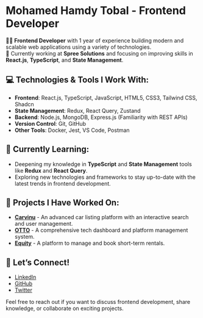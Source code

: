 # Mohamed Hamdy Tobal - Frontend Developer

👨‍💻 **Frontend Developer** with 1 year of experience building modern and scalable web applications using a variety of technologies.  
💼 Currently working at **Spree Solutions** and focusing on improving skills in **React.js**, **TypeScript**, and **State Management**.

## 💻 Technologies & Tools I Work With:

- **Frontend**: React.js, TypeScript, JavaScript, HTML5, CSS3, Tailwind CSS, Shadcn 
- **State Management**: Redux, React Query, Zustand
- **Backend**: Node.js, MongoDB, Express.js (Familiarity with REST APIs)
- **Version Control**: Git, GitHub
- **Other Tools**: Docker, Jest, VS Code, Postman

## 🚀 Currently Learning:

- Deepening my knowledge in **TypeScript** and **State Management** tools like **Redux** and **React Query**.
- Exploring new technologies and frameworks to stay up-to-date with the latest trends in frontend development.

## 🌱 Projects I Have Worked On:

- [**Carvinu**](https://carvinu.com/) - An advanced car listing platform with an interactive search and user management.
- [**OTTO**](https://dev.otto-tec.com/) - A comprehensive tech dashboard and platform management system.
- [**Equity**](http://short-stay-website-dev.s3-website-us-east-1.amazonaws.com/) - A platform to manage and book short-term rentals.

## 💬 Let’s Connect!

- [LinkedIn](https://www.linkedin.com/in/mohamed-tobal-45a0bb214/)
- [GitHub](https://github.com/Mohamed-Hamdy-Tobal)
- [Twitter](https://twitter.com/Mohamed_Hamdy_T)

Feel free to reach out if you want to discuss frontend development, share knowledge, or collaborate on exciting projects.
